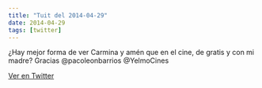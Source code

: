 ```yaml
---
title: "Tuit del 2014-04-29"
date: 2014-04-29
tags: [twitter]
---
```


¿Hay mejor forma de ver Carmina y amén que en el cine, de gratis y con mi madre? Gracias @pacoleonbarrios @YelmoCines



[Ver en Twitter](https://twitter.com/i/web/status/461232455257976832)
